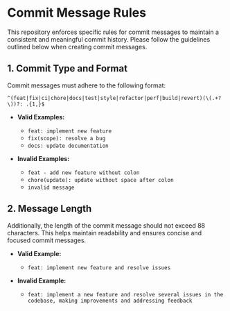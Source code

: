 # Commit Message Rules

This repository enforces specific rules for commit messages to maintain a consistent and meaningful commit history. Please follow the guidelines outlined below when creating commit messages.

## 1. Commit Type and Format

Commit messages must adhere to the following format:

```regex
^(feat|fix|ci|chore|docs|test|style|refactor|perf|build|revert)(\(.+?\))?: .{1,}$
```

-   **Valid Examples:**

    -   `feat: implement new feature`
    -   `fix(scope): resolve a bug`
    -   `docs: update documentation`

-   **Invalid Examples:**
    -   `feat - add new feature without colon`
    -   `chore(update): update without space after colon`
    -   `invalid message`

## 2. Message Length

Additionally, the length of the commit message should not exceed 88 characters. This helps maintain readability and ensures concise and focused commit messages.

-   **Valid Example:**

    -   `feat: implement new feature and resolve issues`

-   **Invalid Example:**
    -   `feat: implement a new feature and resolve several issues in the codebase, making improvements and addressing feedback`
